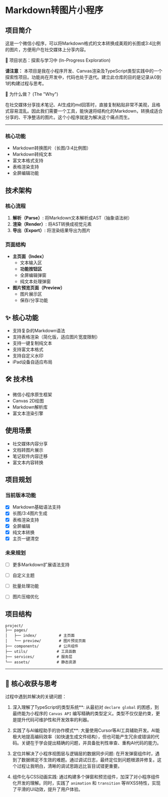 # Markdown转图片小程序

## 项目简介
这是一个微信小程序，可以将Markdown格式的文本转换成美观的长图或3:4比例的图片，方便用户在社交媒体上分享内容。

🚧 项目状态：探索与学习中 (In-Progress Exploration)

**请注意：** 本项目是我在小程序开发、Canvas渲染及TypeScript类型实践中的一个探索性项目。功能尚在开发中，代码也处于迭代。建立此仓库的目的是记录从0到1的构建过程与思考。

🤔 为什么做？ (The "Why")

在社交媒体分享技术笔记、AI生成的md回答时，直接复制粘贴非常不美观，且格式容易混乱。因此我们需要一个工具，能快速将结构化的Markdown，转换成适合分享的、干净整洁的图片。这个小程序就是为解决这个痛点而生。

---

### 核心功能
- Markdown转换图片（长图/3:4比例图）
- Markdown转纯文本
- 富文本格式支持
- 表格渲染支持
- 全屏编辑功能

## 技术架构

### 核心流程
1. **解析（Parse）**: 将Markdown文本解析成AST（抽象语法树）
2. **渲染（Render）**: 将AST转换成视觉元素
3. **导出（Export）**: 将渲染结果导出为图片

### 页面结构
- **主页面（Index）**
  - 文本输入区
  - **功能按钮区**
  - 全屏编辑弹窗
  - 纯文本处理弹窗
- **图片预览页面（Preview）**
  - 图片展示区
  - 保存/分享功能

## ✨ 核心功能
- 支持复杂的Markdown语法
- 支持表格渲染（简化版，适应图片宽度限制）
- 支持一键复制纯文本
- 支持富文本格式
- 支持自定义水印
- iPad设备自适应布局

## 🛠️ 技术栈
- 微信小程序原生框架
- Canvas 2D绘图
- Markdown解析库
- 富文本渲染引擎

## 使用场景
- 社交媒体内容分享
- 文档转图片展示
- 笔记软件内容迁移
- 富文本内容转换

## 项目规划
### 当前版本功能
- [x] Markdown基础语法支持
- [x] 长图/3:4图片生成
- [x] 表格渲染支持
- [x] 全屏编辑
- [x] 纯文本转换
- [x] 主页一键清空

### 未来规划
- [ ] 更多Markdown扩展语法支持
- [ ] 自定义主题
- [ ] 批量处理功能
- [ ] 图片压缩优化


## 项目结构
```
project/
├── pages/
│   ├── index/          # 主页面
│   └── preview/        # 图片预览页面
├── components/         # 公共组件
├── utils/             # 工具函数
├── services/          # 服务层
└── assets/            # 静态资源
```


---

## 🧠 核心收获与思考

过程中遇到并解决的关键问题：

1.  深入理解了TypeScript的类型系统**: 从最初对 `declare global` 的困惑，到最终能为小程序的 `Canvas API` 编写精确的类型定义。类型不仅仅是约束，更是提升代码可维护性和开发效率的利器。

2.  实践了与AI编程助手的协作模式**: 大量使用Cursor等AI工具辅助开发。AI能极大地提高编码效率（如快速生成文件结构），但也可能产生冗余或错误的代码。关键在于学会提出精确的问题，并具备批判性审查、重构AI代码的能力。

3.  定位并解决了小程序视图层与逻辑层的数据同步问题: 在开发弹窗组件时，遇到了数据绑定不生效的难题。通过调试日志，最终定位到问题根源并修复。这个过程让我明白，清晰的调试思路远比盲目试错更重要。

4.  组件化与CSS动画实践: 通过构建多个弹窗和预览组件，加深了对小程序组件化开发的理解。同时，实践了 `animation` 和 `transition` 等WXSS特性，实现了平滑的UI动效，提升了用户体验。


